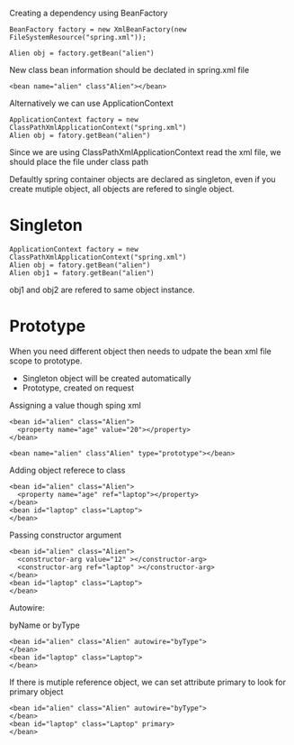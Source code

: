Creating a dependency using BeanFactory

```
BeanFactory factory = new XmlBeanFactory(new FileSystemResource("spring.xml"));

Alien obj = factory.getBean("alien")
```
New class bean information should be declated in spring.xml file

```
<bean name="alien" class"Alien"></bean>
```

Alternatively we can use ApplicationContext

```
ApplicationContext factory = new ClassPathXmlApplicationContext("spring.xml")
Alien obj = fatory.getBean("alien")
```
Since we are using ClassPathXmlApplicationContext read the xml file, we should place the file under class path

Defaultly spring container objects are declared as singleton, even if you create mutiple object, all objects are refered to single object.

# Singleton
```
ApplicationContext factory = new ClassPathXmlApplicationContext("spring.xml")
Alien obj = fatory.getBean("alien")
Alien obj1 = fatory.getBean("alien")

```

obj1 and obj2 are refered to same object instance.

# Prototype 
When you need different object then needs to udpate the bean xml file scope to prototype.

- Singleton object will be created automatically
- Prototype, created on request

Assigning a value though sping xml

```
<bean id="alien" class="Alien">
  <property name="age" value="20"></property>
</bean>
```

```
<bean name="alien" class"Alien" type="prototype"></bean>
```

Adding object referece to class

```
<bean id="alien" class="Alien">
  <property name="age" ref="laptop"></property>
</bean>
<bean id="laptop" class="Laptop">
</bean>
```

Passing constructor argument

```
<bean id="alien" class="Alien">
  <constructor-arg value="12" ></constructor-arg>
  <constructor-arg ref="laptop" ></constructor-arg>
</bean>
<bean id="laptop" class="Laptop">
</bean>

```

Autowire:

byName or byType

```
<bean id="alien" class="Alien" autowire="byType">
</bean>
<bean id="laptop" class="Laptop">
</bean>
```

If there is mutiple reference object, we can set attribute primary to look for primary object

```
<bean id="alien" class="Alien" autowire="byType">
</bean>
<bean id="laptop" class="Laptop" primary>
</bean>
```
```
